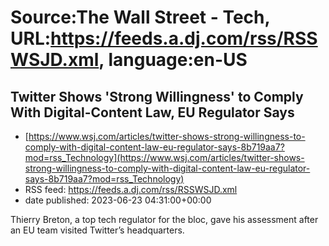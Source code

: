 # Source:The Wall Street - Tech, URL:https://feeds.a.dj.com/rss/RSSWSJD.xml, language:en-US

## Twitter Shows 'Strong Willingness' to Comply With Digital-Content Law, EU Regulator Says
 - [https://www.wsj.com/articles/twitter-shows-strong-willingness-to-comply-with-digital-content-law-eu-regulator-says-8b719aa7?mod=rss_Technology](https://www.wsj.com/articles/twitter-shows-strong-willingness-to-comply-with-digital-content-law-eu-regulator-says-8b719aa7?mod=rss_Technology)
 - RSS feed: https://feeds.a.dj.com/rss/RSSWSJD.xml
 - date published: 2023-06-23 04:31:00+00:00

Thierry Breton, a top tech regulator for the bloc, gave his assessment after an EU team visited Twitter’s headquarters.

